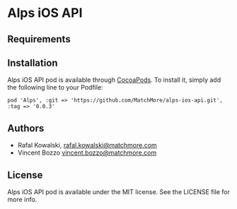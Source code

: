 


# Alps iOS API


## Requirements


## Installation

Alps iOS API pod is available through [CocoaPods](http://cocoapods.org). To install it,
simply add the following line to your Podfile:

    pod 'Alps', :git => 'https://github.com/MatchMore/alps-ios-api.git', :tag => '0.0.3'


## Authors

-   Rafal Kowalski, rafal.kowalski@matchmore.com
-   Vincent Bozzo vincent.bozzo@matchmore.com


## License

Alps iOS API pod is available under the MIT license. See the LICENSE file for more info.
